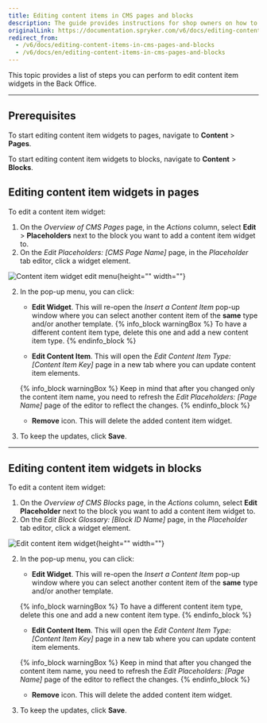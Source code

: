 ```yaml
---
title: Editing content items in CMS pages and blocks
description: The guide provides instructions for shop owners on how to update content item widgets in pages and blocks from the Back Office.
originalLink: https://documentation.spryker.com/v6/docs/editing-content-items-in-cms-pages-and-blocks
redirect_from:
  - /v6/docs/editing-content-items-in-cms-pages-and-blocks
  - /v6/docs/en/editing-content-items-in-cms-pages-and-blocks
---
```


This topic provides a list of steps you can perform to edit content item widgets in the Back Office.
***

## Prerequisites

To start editing content item widgets to pages, navigate to **Content** > **Pages**.

To start editing content item widgets to blocks, navigate to **Content** > **Blocks**.

## Editing content item widgets in pages 

To edit a content item widget:

1. On the *Overview of CMS Pages* page, in the *Actions* column, select **Edit** > **Placeholders** next to the block you want to add a content item widget to.
2. On the *Edit Placeholders: [CMS Page Name]* page, in the *Placeholder* tab editor, click a widget element.

![Content item widget edit menu](https://spryker.s3.eu-central-1.amazonaws.com/docs/User+Guides/Back+Office+User+Guides/Content+Management+System/Content+Item+Widgets/Editing+Content+Item+Widgets/content-item-widget-menu.png){height="" width=""}

2. In the pop-up menu, you can click:
    * **Edit Widget**. This will re-open the *Insert a Content Item* pop-up window where you can select another content item of the **same** type and/or another template.
    {% info_block warningBox %}
To have a different content item type, delete this one and add a new content item type.
{% endinfo_block %}

    * **Edit Content Item**. This will open the *Edit Content Item Type: [Content Item Key]* page in a new tab where you can update content item elements. 

    {% info_block warningBox %}
Keep in mind that after you changed only the content item name, you need to refresh the *Edit Placeholders: [Page Name]* page of the editor to reflect the changes.
{% endinfo_block %}

    * **Remove** icon. This will delete the added content item widget.
3.  To keep the updates, click **Save**.

***
## Editing content item widgets in blocks
To edit a content item widget:

1. On the *Overview of CMS Blocks* page, in the *Actions* column, select **Edit Placeholder** next to the block you want to add a content item widget to.
2. On the *Edit Block Glossary: [Block ID Name]* page, in the *Placeholder* tab editor, click a widget element.

![Edit content item widget](https://spryker.s3.eu-central-1.amazonaws.com/docs/User+Guides/Back+Office+User+Guides/Content+Management+System/Content+Item+Widgets/Editing+Content+Item+Widgets/content-item-widget-menu-block.png){height="" width=""}

2. In the pop-up menu, you can click:
    * **Edit Widget**. This will re-open the *Insert a Content Item* pop-up window where you can select another content item of the **same** type and/or another template.

    {% info_block warningBox %}
To have a different content item type, delete this one and add a new content item type.
{% endinfo_block %}

    * **Edit Content Item**. This will open the *Edit Content Item Type: [Content Item Key]* page in a new tab where you can update content item elements. 

    {% info_block warningBox %}
Keep in mind that after you changed the content item name, you need to refresh the *Edit Placeholders: [Page Name]* page of the editor to reflect the changes.
{% endinfo_block %}

    * **Remove** icon. This will delete the added content item widget.
3.  To keep the updates, click **Save**.
